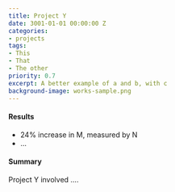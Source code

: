 ```yaml
---
title: Project Y
date: 3001-01-01 00:00:00 Z
categories:
- projects
tags:
- This
- That
- The other
priority: 0.7
excerpt: A better example of a and b, with c
background-image: works-sample.png
---
```


#### Results

- 24% increase in M, measured by N
- ...

#### Summary

Project Y involved ....
